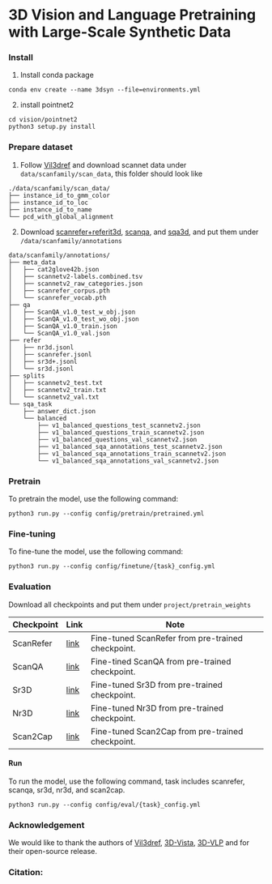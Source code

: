 # 3D Vision and Language Pretraining with Large-Scale Synthetic Data

### Install
1. Install conda package
```
conda env create --name 3dsyn --file=environments.yml
```

2. install pointnet2
```
cd vision/pointnet2
python3 setup.py install
```
### Prepare dataset
1. Follow [Vil3dref](https://github.com/cshizhe/vil3dref) and download scannet data under `data/scanfamily/scan_data`, this folder should look like
```
./data/scanfamily/scan_data/
├── instance_id_to_gmm_color
├── instance_id_to_loc
├── instance_id_to_name
└── pcd_with_global_alignment
```
2. Download [scanrefer+referit3d](https://github.com/cshizhe/vil3dref), [scanqa](https://github.com/ATR-DBI/ScanQA), and [sqa3d](https://github.com/SilongYong/SQA3D), and put them under `/data/scanfamily/annotations`

```
data/scanfamily/annotations/
├── meta_data
│   ├── cat2glove42b.json
│   ├── scannetv2-labels.combined.tsv
│   ├── scannetv2_raw_categories.json
│   ├── scanrefer_corpus.pth
│   └── scanrefer_vocab.pth
├── qa
│   ├── ScanQA_v1.0_test_w_obj.json
│   ├── ScanQA_v1.0_test_wo_obj.json
│   ├── ScanQA_v1.0_train.json
│   └── ScanQA_v1.0_val.json
├── refer
│   ├── nr3d.jsonl
│   ├── scanrefer.jsonl
│   ├── sr3d+.jsonl
│   └── sr3d.jsonl
├── splits
│   ├── scannetv2_test.txt
│   ├── scannetv2_train.txt
│   └── scannetv2_val.txt
└── sqa_task
    ├── answer_dict.json
    └── balanced
        ├── v1_balanced_questions_test_scannetv2.json
        ├── v1_balanced_questions_train_scannetv2.json
        ├── v1_balanced_questions_val_scannetv2.json
        ├── v1_balanced_sqa_annotations_test_scannetv2.json
        ├── v1_balanced_sqa_annotations_train_scannetv2.json
        └── v1_balanced_sqa_annotations_val_scannetv2.json
```

### Pretrain

To pretrain the model, use the following command:
```
python3 run.py --config config/pretrain/pretrained.yml
```

### Fine-tuning
To fine-tune the model, use the following command:
```
python3 run.py --config config/finetune/{task}_config.yml
```

### Evaluation
Download all checkpoints and put them under `project/pretrain_weights`

| Checkpoint           | Link                                                         | Note                                              |
| :------------------- | ------------------------------------------------------------ | ------------------------------------------------- |
| ScanRefer            | [link](https://pan.baidu.com/s/1DGvoN_Y_maX8hSwY3KPP4g?pwd=qkrc) | Fine-tuned ScanRefer from pre-trained checkpoint. |
| ScanQA               | [link](https://pan.baidu.com/s/1DGvoN_Y_maX8hSwY3KPP4g?pwd=qkrc) | Fine-tined ScanQA from pre-trained checkpoint.    |
| Sr3D                 | [link](https://pan.baidu.com/s/1DGvoN_Y_maX8hSwY3KPP4g?pwd=qkrc) | Fine-tuned Sr3D from pre-trained checkpoint.      |
| Nr3D                 | [link](https://pan.baidu.com/s/1DGvoN_Y_maX8hSwY3KPP4g?pwd=qkrc) | Fine-tuned Nr3D from pre-trained checkpoint.      |
| Scan2Cap             | [link](https://pan.baidu.com/s/1DGvoN_Y_maX8hSwY3KPP4g?pwd=qkrc) | Fine-tuned Scan2Cap from pre-trained checkpoint.  |

#### Run 
To run the model, use the following command, task includes scanrefer, scanqa, sr3d, nr3d, and scan2cap.
```
python3 run.py --config config/eval/{task}_config.yml
```

### Acknowledgement
We would like to thank the authors of [Vil3dref](https://github.com/cshizhe/vil3dref), [3D-Vista](https://github.com/3d-vista/3D-VisTA), [3D-VLP](https://github.com/leolyj/3D-VLP/tree/main) and for their open-source release.



### Citation:

```
